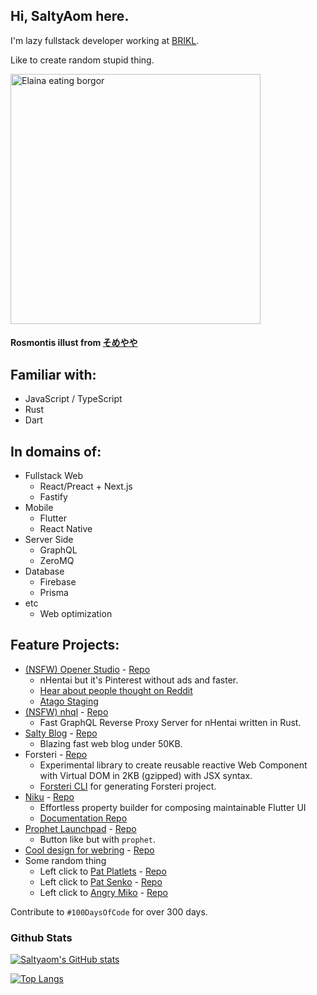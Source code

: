 ## Hi, SaltyAom here.

I'm lazy fullstack developer working at [BRIKL](https://www.brikl.com/).

Like to create random stupid thing.

<img width=400 src="https://user-images.githubusercontent.com/35027979/133552450-0dd6e24e-6c80-4658-be9b-72fd8308efbd.png" alt="Elaina eating borgor" />

#### Rosmontis illust from [そめやや](https://www.pixiv.net/en/users/7950395)

## Familiar with:
- JavaScript / TypeScript
- Rust
- Dart

## In domains of:
- Fullstack Web
  - React/Preact + Next.js
  - Fastify
- Mobile
  - Flutter
  - React Native
- Server Side
  - GraphQL
  - ZeroMQ
- Database
  - Firebase
  - Prisma
- etc
  - Web optimization

## Feature Projects:
- [(NSFW) Opener Studio](https://opener.studio/) - [Repo](https://github.com/SaltyAom/opener-studio)
  - nHentai but it's Pinterest without ads and faster.
  - [Hear about people thought on Reddit](https://www.reddit.com/r/nhentai/comments/j9qf9m/i_made_nhentai_but_its_pinterest/)
  - [Atago Staging](https://atago.opener.studio)
- [(NSFW) nhql](https://api.opener.studio/graphiql) - [Repo](https://github.com/SaltyAom/nhql)
  - Fast GraphQL Reverse Proxy Server for nHentai written in Rust.
- [Salty Blog](https://blog.saltyaom.com) - [Repo](https://github.com/SaltyAom/salty-blog)
  - Blazing fast web blog under 50KB.
- Forsteri - [Repo](https://github.com/SaltyAom/forsteri)
  - Experimental library to create reusable reactive Web Component with Virtual DOM in 2KB (gzipped) with JSX syntax.
  - [Forsteri CLI](https://github.com/saltyAom/forsteri-cli) for generating Forsteri project.
- [Niku](https://niku.saltyaom.com) - [Repo](https://github.com/SaltyAom/niku)
  - Effortless property builder for composing maintainable Flutter UI
  - [Documentation Repo](https://github.com/saltyAom/niku-docs)
- [Prophet Launchpad](http://prophet-launchpad.netlify.app/) - [Repo](https://github.com/SaltyAom/prophet-launchpad)
  - Button like but with `prophet`.
- [Cool design for webring](https://ouroboros-ring.netlify.app) - [Repo](https://github.com/saltyAom/saltyaom-webring)
- Some random thing
  - Left click to [Pat Platlets](https://platelets.netlify.app/) - [Repo](https://github.com/saltyAom/platelets)
  - Left click to [Pat Senko](http://pat-senko.netlify.app/) - [Repo](https://github.com/saltyAom/pat-senko)
  - Left click to [Angry Miko](https://angry-miko.netlify.app/) - [Repo](https://github.com/saltyAom/miko)

Contribute to `#100DaysOfCode` for over 300 days.

### Github Stats
[![Saltyaom's GitHub stats](https://github-readme-stats.vercel.app/api?username=saltyaom&theme=default)](https://github.com/anuraghazra/github-readme-stats)

[![Top Langs](https://github-readme-stats.vercel.app/api/top-langs/?username=saltyaom&layout=compact&theme=default)](https://github.com/anuraghazra/github-readme-stats)
